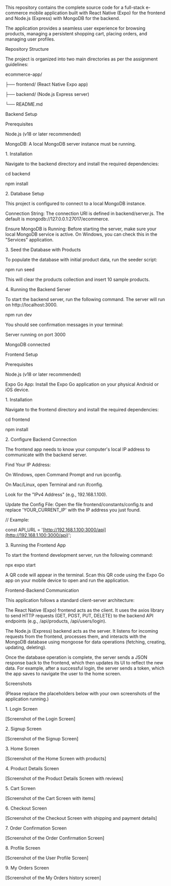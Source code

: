 This repository contains the complete source code for a full-stack e-commerce mobile application built with React Native (Expo) for the frontend and Node.js (Express) with MongoDB for the backend.



The application provides a seamless user experience for browsing products, managing a persistent shopping cart, placing orders, and managing user profiles.



Repository Structure



The project is organized into two main directories as per the assignment guidelines:



ecommerce-app/

├── frontend/          (React Native Expo app)

├── backend/           (Node.js Express server)

└── README.md





Backend Setup



Prerequisites



Node.js (v18 or later recommended)



MongoDB: A local MongoDB server instance must be running.



1\. Installation



Navigate to the backend directory and install the required dependencies:



cd backend

npm install





2\. Database Setup



This project is configured to connect to a local MongoDB instance.



Connection String: The connection URI is defined in backend/server.js. The default is mongodb://127.0.0.1:27017/ecommerce.



Ensure MongoDB is Running: Before starting the server, make sure your local MongoDB service is active. On Windows, you can check this in the "Services" application.



3\. Seed the Database with Products



To populate the database with initial product data, run the seeder script:



npm run seed





This will clear the products collection and insert 10 sample products.



4\. Running the Backend Server



To start the backend server, run the following command. The server will run on http://localhost:3000.



npm run dev





You should see confirmation messages in your terminal:



Server running on port 3000

MongoDB connected





Frontend Setup



Prerequisites



Node.js (v18 or later recommended)



Expo Go App: Install the Expo Go application on your physical Android or iOS device.



1\. Installation



Navigate to the frontend directory and install the required dependencies:



cd frontend

npm install





2\. Configure Backend Connection



The frontend app needs to know your computer's local IP address to communicate with the backend server.



Find Your IP Address:



On Windows, open Command Prompt and run ipconfig.



On Mac/Linux, open Terminal and run ifconfig.



Look for the "IPv4 Address" (e.g., 192.168.1.100).



Update the Config File: Open the file frontend/constants/config.ts and replace 'YOUR\_CURRENT\_IP' with the IP address you just found.



// Example:

const API\_URL = '\[http://192.168.1.100:3000/api](http://192.168.1.100:3000/api)';





3\. Running the Frontend App



To start the frontend development server, run the following command:



npx expo start





A QR code will appear in the terminal. Scan this QR code using the Expo Go app on your mobile device to open and run the application.



Frontend-Backend Communication



This application follows a standard client-server architecture:



The React Native (Expo) frontend acts as the client. It uses the axios library to send HTTP requests (GET, POST, PUT, DELETE) to the backend API endpoints (e.g., /api/products, /api/users/login).



The Node.js (Express) backend acts as the server. It listens for incoming requests from the frontend, processes them, and interacts with the MongoDB database using mongoose for data operations (fetching, creating, updating, deleting).



Once the database operation is complete, the server sends a JSON response back to the frontend, which then updates its UI to reflect the new data. For example, after a successful login, the server sends a token, which the app saves to navigate the user to the home screen.



Screenshots



(Please replace the placeholders below with your own screenshots of the application running.)



1\. Login Screen

\[Screenshot of the Login Screen]



2\. Signup Screen

\[Screenshot of the Signup Screen]



3\. Home Screen

\[Screenshot of the Home Screen with products]



4\. Product Details Screen

\[Screenshot of the Product Details Screen with reviews]



5\. Cart Screen

\[Screenshot of the Cart Screen with items]



6\. Checkout Screen

\[Screenshot of the Checkout Screen with shipping and payment details]



7\. Order Confirmation Screen

\[Screenshot of the Order Confirmation Screen]



8\. Profile Screen

\[Screenshot of the User Profile Screen]



9\. My Orders Screen

\[Screenshot of the My Orders history screen]

